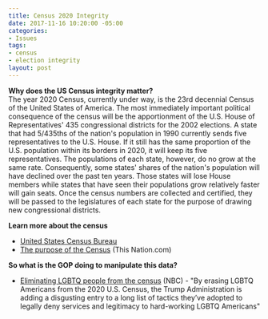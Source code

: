 ```yaml
---
title: Census 2020 Integrity
date: 2017-11-16 10:20:00 -05:00
categories:
- Issues
tags:
- census
- election integrity
layout: post
---
```


**Why does the US Census integrity matter?**
<BR>
The year 2020 Census, currently under way, is the 23rd decennial Census of the United States of America. The most immediately important political consequence of the census will be the apportionment of the U.S. House of Representatives' 435 congressional districts for the 2002 elections. A state that had 5/435ths of the nation's population in 1990 currently sends five representatives to the U.S. House. If it still has the same proportion of the U.S. population within its borders in 2020, it will keep its five representatives. The populations of each state, however, do no grow at the same rate. Consequently, some states' shares of the nation's population will have declined over the past ten years. Those states will lose House members while states that have seen their populations grow relatively faster will gain seats. Once the census numbers are collected and certified, they will be passed to the legislatures of each state for the purpose of drawing new congressional districts.

**Learn more about the census**
* [United States Census Bureau](http://bit.ly/2hvVrwz)
* [The purpose of the Census](http://bit.ly/2hDZfjg) (This Nation.com)

**So what is the GOP doing to manipulate this data?**
* [Eliminating LGBTQ people from the census](http://nbcnews.to/2juhqbt) (NBC) - "By erasing LGBTQ Americans from the 2020 U.S. Census, the Trump Administration is adding a disgusting entry to a long list of tactics they’ve adopted to legally deny services and legitimacy to hard-working LGBTQ Americans"